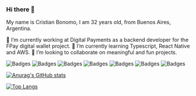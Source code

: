 ### Hi there 👋

<!--
**bonomocristian/bonomocristian** is a ✨ _special_ ✨ repository because its `README.md` (this file) appears on your GitHub profile.

Here are some ideas to get you started:

- 🔭 I’m currently working on ...
- 🌱 I’m currently learning ...
- 👯 I’m looking to collaborate on ...
- 🤔 I’m looking for help with ...
- 💬 Ask me about ...
- 📫 How to reach me: ...
- 😄 Pronouns: ...
- ⚡ Fun fact: ...
-->

My name is Cristian Bonomo, I am 32 years old, from Buenos Aires, Argentina.

🔭 I’m currently working at Digital Payments as a backend developer for the FPay digital wallet project.
🌱 I’m currently learning Typescript, React Native and AWS.
👯 I’m looking to collaborate on meaningful and fun projects.


![Badges](https://img.shields.io/badge/%20-HTML5-lightgrey?logo=html5) ![Badges](https://img.shields.io/badge/%20-CSS-lightgrey?logo=css3) ![Badges](https://img.shields.io/badge/%20-Javascript-lightgrey?logo=javascript) ![Badges](https://img.shields.io/badge/%20-React-lightgrey?logo=react)  ![Badges](https://img.shields.io/badge/%20-C%23-lightgrey?logo=dotnet)
![Badges](https://img.shields.io/badge/%20-NodeJS-green) ![Badges](https://img.shields.io/badge/%20-MongoDB-lightgrey?logo=mongodb)

[![Anurag's GitHub stats](https://github-readme-stats.vercel.app/api?username=bonomocristian&show_icons=true)](https://github.com/anuraghazra/github-readme-stats)

[![Top Langs](https://github-readme-stats.vercel.app/api/top-langs/?username=bonomocristian&layout=compact)](https://github.com/anuraghazra/github-readme-stats)

